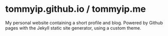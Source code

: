 # tommyip.github.io / tommyip.me

My personal website containing a short profile and blog. Powered by Github pages
with the Jekyll static site generator, using a custom theme.
